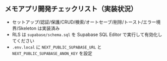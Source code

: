 ## メモアプリ開発チェックリスト（実装状況）
- セットアップ/認証/保護/CRUD/検索/オートセーブ/削除/トースト/エラー境界/Skeleton は実装済み
- RLS は `supabase/schema.sql` を Supabase SQL Editor で実行して有効化してください
- `.env.local` に `NEXT_PUBLIC_SUPABASE_URL` と `NEXT_PUBLIC_SUPABASE_ANON_KEY` を設定
